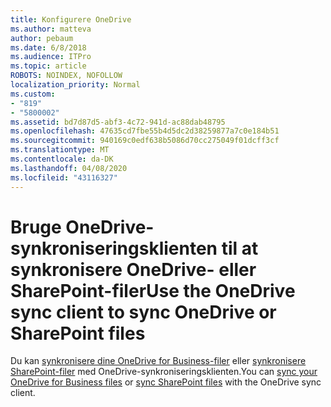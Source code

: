 ```yaml
---
title: Konfigurere OneDrive
ms.author: matteva
author: pebaum
ms.date: 6/8/2018
ms.audience: ITPro
ms.topic: article
ROBOTS: NOINDEX, NOFOLLOW
localization_priority: Normal
ms.custom:
- "819"
- "5800002"
ms.assetid: bd7d87d5-abf3-4c72-941d-ac88dab48795
ms.openlocfilehash: 47635cd7fbe55b4d5dc2d38259877a7c0e184b51
ms.sourcegitcommit: 940169c0edf638b5086d70cc275049f01dcff3cf
ms.translationtype: MT
ms.contentlocale: da-DK
ms.lasthandoff: 04/08/2020
ms.locfileid: "43116327"
---
```

# <a name="use-the-onedrive-sync-client-to-sync-onedrive-or-sharepoint-files"></a><span data-ttu-id="a4ead-102">Bruge OneDrive-synkroniseringsklienten til at synkronisere OneDrive- eller SharePoint-filer</span><span class="sxs-lookup"><span data-stu-id="a4ead-102">Use the OneDrive sync client to sync OneDrive or SharePoint files</span></span>

<span data-ttu-id="a4ead-103">Du kan [synkronisere dine OneDrive for Business-filer](https://go.microsoft.com/fwlink/?linkid=533375) eller [synkronisere SharePoint-filer](https://go.microsoft.com/fwlink/?linkid=871666) med OneDrive-synkroniseringsklienten.</span><span class="sxs-lookup"><span data-stu-id="a4ead-103">You can [sync your OneDrive for Business files](https://go.microsoft.com/fwlink/?linkid=533375) or [sync SharePoint files](https://go.microsoft.com/fwlink/?linkid=871666) with the OneDrive sync client.</span></span>
  